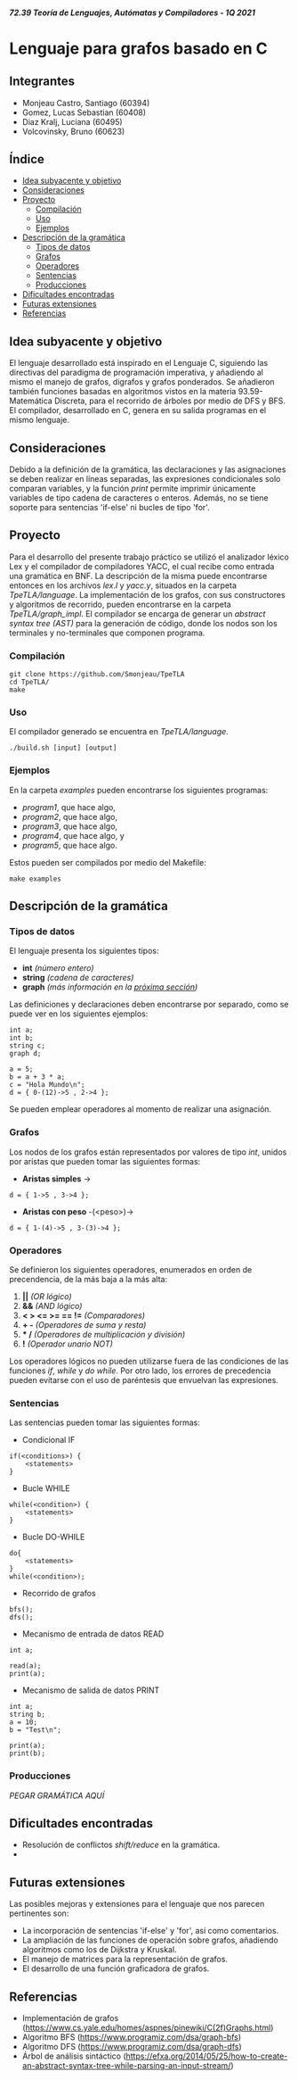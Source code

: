 ##### 72.39 Teoría de Lenguajes, Autómatas y Compiladores - 1Q 2021

# Lenguaje para grafos basado en C


## Integrantes
- Monjeau Castro, Santiago (60394)
- Gomez, Lucas Sebastian (60408)
- Diaz Kralj, Luciana (60495)
- Volcovinsky, Bruno (60623)


## Índice
- [Idea subyacente y objetivo](#idea-subyacente-y-objetivo)
- [Consideraciones](#consideraciones)
- [Proyecto](#proyecto)
  * [Compilación](#compilación)
  * [Uso](#uso)
  * [Ejemplos](#ejemplos)
- [Descripción de la gramática](#descripción-de-la-gramática)
  * [Tipos de datos](#tipos-de-datos)
  * [Grafos](#grafos)
  * [Operadores](#operadores)
  * [Sentencias](#sentencias)
  * [Producciones](#producciones)
- [Dificultades encontradas](#dificultades-encontradas)
- [Futuras extensiones](#futuras-extensiones)
- [Referencias](#referencias)

## Idea subyacente y objetivo
El lenguaje desarrollado está inspirado en el Lenguaje C, siguiendo las directivas del paradigma de programación imperativa, y añadiendo al mismo el manejo de grafos, digrafos y grafos ponderados. Se añadieron también funciones basadas en algoritmos vistos en la materia 93.59-Matemática Discreta, para el recorrido de árboles por medio de DFS y BFS.
El compilador, desarrollado en C, genera en su salida programas en el mismo lenguaje.

## Consideraciones
Debido a la definición de la gramática, las declaraciones y las asignaciones se deben realizar en líneas separadas, las expresiones condicionales solo comparan variables, y la función _print_ permite imprimir únicamente variables de tipo cadena de caracteres o enteros. Además, no se tiene soporte para sentencias 'if-else' ni bucles de tipo 'for'.

## Proyecto

Para el desarrollo del presente trabajo práctico se utilizó el analizador léxico Lex y el compilador de compiladores YACC, el cual recibe como entrada una gramática en BNF. La descripción de la misma puede encontrarse entonces en los archivos _lex.l_ y _yacc.y_, situados en la carpeta _TpeTLA/language_.
La implementación de los grafos, con sus constructores y algoritmos de recorrido, pueden encontrarse en la carpeta _TpeTLA/graph\_impl_.
El compilador se encarga de generar un _abstract syntax tree (AST)_ para la generación de código, donde los nodos son los terminales y no-terminales que componen programa.

### Compilación

```shell
git clone https://github.com/Smonjeau/TpeTLA 
cd TpeTLA/
make
```

### Uso

El compilador generado se encuentra en _TpeTLA/language_.

```shell
./build.sh [input] [output]
```

### Ejemplos

En la carpeta _examples_ pueden encontrarse los siguientes programas:
- _program1_, que hace algo, 
- _program2_, que hace algo,
- _program3_, que hace algo,
- _program4_, que hace algo, y
- _program5_, que hace algo.

Estos pueden ser compilados por medio del Makefile:

```shell
make examples
```

## Descripción de la gramática

### Tipos de datos

El lenguaje presenta los siguientes tipos:

* **int** _(número entero)_
* **string** _(cadena de caracteres)_
* **graph** _(más información en la [próxima sección](#grafos))_

Las definiciones y declaraciones deben encontrarse por separado, como se puede ver en los siguientes ejemplos:

```shell
int a;
int b;
string c;
graph d;

a = 5;
b = a + 3 * a;
c = "Hola Mundo\n";
d = { 0-(12)->5 , 2->4 };
```

Se pueden emplear operadores al momento de realizar una asignación.

### Grafos

Los nodos de los grafos están representados por valores de tipo _int_, unidos por aristas que pueden tomar las siguientes formas:

- **Aristas simples** ->

```shell
d = { 1->5 , 3->4 };
```

- **Aristas con peso** -(\<peso\>)->

```shell
d = { 1-(4)->5 , 3-(3)->4 };
```

### Operadores

Se definieron los siguientes operadores, enumerados en orden de precendencia, de la más baja a la más alta:

1. **||**		      _(OR lógico)_
2. **&&**		      _(AND lógico)_
3. **< > <= >= == !=**	  _(Comparadores)_
4. **\+ \-**      _(Operadores de suma y resta)_
5. **\* /**           _(Operadores de multiplicación y división)_
6. **!**              _(Operador unario NOT)_

Los operadores lógicos no pueden utilizarse fuera de las condiciones de las funciones _if_, _while_ y _do while_. Por otro lado, los errores de precedencia pueden evitarse con el uso de paréntesis que envuelvan las expresiones.

### Sentencias

Las sentencias pueden tomar las siguientes formas:
- Condicional IF
```
if(<conditions>) {
    <statements>
}
```

- Bucle WHILE
```
while(<condition>) {
    <statements>
}
```

- Bucle DO-WHILE
```
do{
    <statements>
}
while(<condition>);
```

- Recorrido de grafos
```
bfs();
dfs();
```

- Mecanismo de entrada de datos READ
```
int a;

read(a);
print(a);
```

- Mecanismo de salida de datos PRINT 
```
int a;
string b;
a = 10;
b = "Test\n";

print(a);
print(b);
```

### Producciones

*PEGAR GRAMÁTICA AQUÍ*

## Dificultades encontradas

- Resolución de conflictos _shift/reduce_ en la gramática.
- 

## Futuras extensiones

Las posibles mejoras y extensiones para el lenguaje que nos parecen pertinentes son:

- La incorporación de sentencias 'if-else' y 'for', así como comentarios.
- La ampliación de las funciones de operación sobre grafos, añadiendo algoritmos como los de Dijkstra y Kruskal.
- El manejo de matrices para la representación de grafos.
- El desarrollo de una función graficadora de grafos.

## Referencias
- Implementación de grafos (https://www.cs.yale.edu/homes/aspnes/pinewiki/C(2f)Graphs.html)
- Algoritmo BFS (https://www.programiz.com/dsa/graph-bfs)
- Algoritmo DFS (https://www.programiz.com/dsa/graph-dfs)
- Árbol de análisis sintáctico (https://efxa.org/2014/05/25/how-to-create-an-abstract-syntax-tree-while-parsing-an-input-stream/)